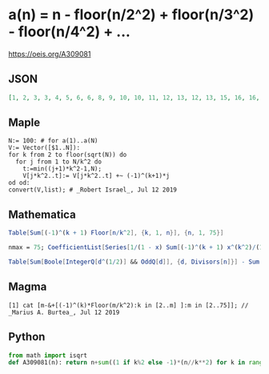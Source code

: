 # a\(n\) \= n \- floor\(n/2^2\) \+ floor\(n/3^2\) \- floor\(n/4^2\) \+ \.\.\.
https://oeis.org/A309081
## JSON
```JSON
[1, 2, 3, 3, 4, 5, 6, 6, 8, 9, 10, 10, 11, 12, 13, 12, 13, 15, 16, 16, 17, 18, 19, 19, 21, 22, 24, 24, 25, 26, 27, 26, 27, 28, 29, 29, 30, 31, 32, 32, 33, 34, 35, 35, 37, 38, 39, 38, 40, 42, 43, 43, 44, 46, 47, 47, 48, 49, 50, 50, 51, 52, 54, 52, 53, 54, 55, 55, 56, 57, 58, 58, 59, 60, 62]
```
## Maple
```Maple
N:= 100: # for a(1)..a(N)
V:= Vector([$1..N]):
for k from 2 to floor(sqrt(N)) do
  for j from 1 to N/k^2 do
    t:=min((j+1)*k^2-1,N);
    V[j*k^2..t]:= V[j*k^2..t] +~ (-1)^(k+1)*j
od od:
convert(V,list); # _Robert Israel_, Jul 12 2019
```
## Mathematica
```Mathematica
Table[Sum[(-1)^(k + 1) Floor[n/k^2], {k, 1, n}], {n, 1, 75}]
```
```Mathematica
nmax = 75; CoefficientList[Series[1/(1 - x) Sum[(-1)^(k + 1) x^(k^2)/(1 - x^(k^2)), {k, 1, Floor[nmax^(1/2)] + 1}], {x, 0, nmax}], x] // Rest
```
```Mathematica
Table[Sum[Boole[IntegerQ[d^(1/2)] && OddQ[d]], {d, Divisors[n]}] - Sum[Boole[IntegerQ[d^(1/2)] && EvenQ[d]], {d, Divisors[n]}], {n, 1, 75}] // Accumulate
```
## Magma
```Magma
[1] cat [m-&+[(-1)^(k)*Floor(m/k^2):k in [2..m] ]:m in [2..75]]; // _Marius A. Burtea_, Jul 12 2019
```
## Python
```Python
from math import isqrt
def A309081(n): return n+sum((1 if k%2 else -1)*(n//k**2) for k in range(2,isqrt(n)+1)) # _Chai Wah Wu_, Dec 20 2021
```
